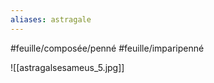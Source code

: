 ```yaml
---
aliases: astragale
---
```



#feuille/composée/penné 
#feuille/imparipenné

![[astragalsesameus_5.jpg]]

